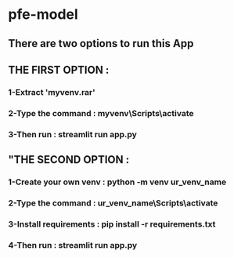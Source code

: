 # pfe-model

## There are two options to run this App

## THE FIRST OPTION :
### 1-Extract 'myvenv.rar'
### 2-Type the command : myvenv\Scripts\activate
### 3-Then run : streamlit run app.py

## "THE SECOND OPTION :
### 1-Create your own venv : python -m venv ur_venv_name
### 2-Type the command : ur_venv_name\Scripts\activate
### 3-Install requirements : pip install -r requirements.txt
### 4-Then run : streamlit run app.py
